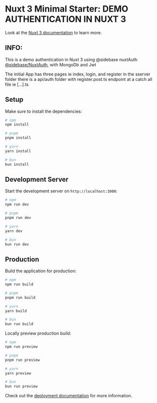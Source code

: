 # Nuxt 3 Minimal Starter: DEMO AUTHENTICATION IN NUXT 3

Look at the [Nuxt 3 documentation](https://nuxt.com/docs/getting-started/introduction) to learn more.


## INFO:
This is a demo authentication in Nuxt 3 using @sidebase nuxtAuth [@sidebase/NuxtAuth](https://sidebase.io/nuxt-auth/getting-started), with MongoDb and Jwt

The initial App has three pages ie index, login, and register in the sserver folder there is a api/auth folder
with register.post.ts endpoint at a catch all file ie [...].ts

## Setup

Make sure to install the dependencies:

```bash
# npm
npm install

# pnpm
pnpm install

# yarn
yarn install

# bun
bun install
```

## Development Server

Start the development server on `http://localhost:3000`:

```bash
# npm
npm run dev

# pnpm
pnpm run dev

# yarn
yarn dev

# bun
bun run dev
```

## Production

Build the application for production:

```bash
# npm
npm run build

# pnpm
pnpm run build

# yarn
yarn build

# bun
bun run build
```

Locally preview production build:

```bash
# npm
npm run preview

# pnpm
pnpm run preview

# yarn
yarn preview

# bun
bun run preview
```

Check out the [deployment documentation](https://nuxt.com/docs/getting-started/deployment) for more information.


